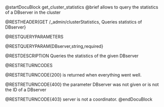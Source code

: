 
@startDocuBlock get_cluster_statistics
@brief allows to query the statistics of a DBserver in the cluster

@RESTHEADER{GET /_admin/clusterStatistics, Queries statistics of DBserver}

@RESTQUERYPARAMETERS

@RESTQUERYPARAM{DBserver,string,required}

@RESTDESCRIPTION
Queries the statistics of the given DBserver

@RESTRETURNCODES

@RESTRETURNCODE{200} is returned when everything went well.

@RESTRETURNCODE{400} the parameter DBserver was not given or is not the
ID of a DBserver

@RESTRETURNCODE{403} server is not a coordinator.
@endDocuBlock

